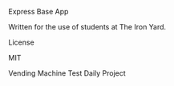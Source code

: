 Express Base App

Written for the use of students at The Iron Yard.

License

MIT


Vending Machine Test Daily Project
